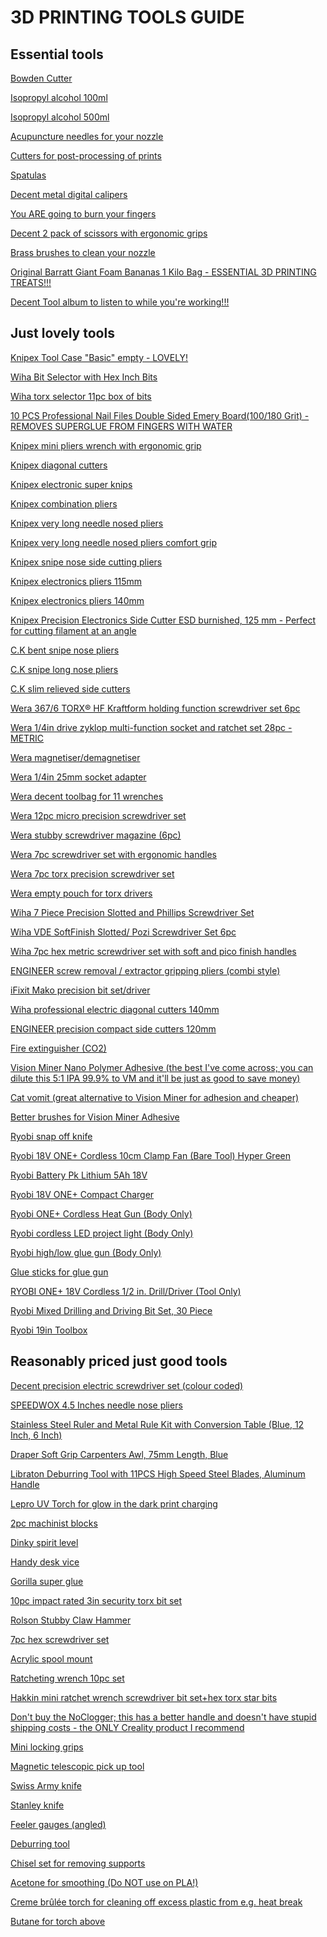 # 3D PRINTING TOOLS GUIDE

## Essential tools

<a href="https://www.amazon.co.uk/gp/product/B015HA1NNA/">Bowden Cutter<a>

<a href="https://www.amazon.co.uk/gp/product/B092TBHDL3/">Isopropyl alcohol 100ml</a>

<a href="https://www.amazon.co.uk/gp/product/B0924X4G9K/">Isopropyl alcohol 500ml</a>

<a href="https://www.amazon.com/Hestya-Printer-Nozzle-Cleaning-Stainless/dp/B078HXTLX8/">Acupuncture needles for your nozzle</a>

<a href="https://www.amazon.co.uk/gp/product/B09S5VF7PC/">Cutters for post-processing of prints</a>

<a href="https://www.amazon.co.uk/gp/product/B075SLTY8B/">Spatulas</a>

<a href="https://www.amazon.co.uk/gp/product/B085ZGTR2P/">Decent metal digital calipers</a>

<a href="https://www.amazon.co.uk/gp/product/B071QXB1BC/">You ARE going to burn your fingers</a>

<a href="https://www.amazon.co.uk/gp/product/B07H4LTQ1D/">Decent 2 pack of scissors with ergonomic grips</a>

<a href="https://www.amazon.co.uk/gp/product/B08D9QH3X3/">Brass brushes to clean your nozzle</a>

<a href="https://amzn.to/3MYJopO">Original Barratt Giant Foam Bananas 1 Kilo Bag - ESSENTIAL 3D PRINTING TREATS!!!</a>

<a href="https://www.amazon.co.uk/gp/product/B07ZW9PY6B/">Decent Tool album to listen to while you're working!!!</a>
  
## Just lovely tools

<a href="https://www.amazon.co.uk/gp/product/B000R2C9EG/">Knipex Tool Case "Basic" empty - LOVELY!</a>

<a href="https://www.amazon.co.uk/dp/B001URYIFK">Wiha Bit Selector with Hex Inch Bits</a>

<a href="https://www.amazon.co.uk/dp/B001US4RMI/">Wiha torx selector 11pc box of bits</a>

<a href="https://www.amazon.co.uk/dp/B077PMWLBM">10 PCS Professional Nail Files Double Sided Emery Board(100/180 Grit) - REMOVES SUPERGLUE FROM FINGERS WITH WATER</a>

<a href="https://www.amazon.co.uk/gp/product/B005EXOK0Y/">Knipex mini pliers wrench with ergonomic grip</a>

<a href="https://www.amazon.co.uk/gp/product/B0001D8PE4/">Knipex diagonal cutters</a>

<a href="https://www.amazon.co.uk/gp/product/B0001P0CI4/">Knipex electronic super knips</a>

<a href="https://www.amazon.co.uk/gp/product/B0001D9J2G/">Knipex combination pliers</a>

<a href="https://www.amazon.co.uk/gp/product/B002UU3R7Q">Knipex very long needle nosed pliers</a>

<a href="https://www.primetools.co.uk/product/knipex-31-15-160-flat-nose-pliers-needle-nose-pliers-multi-component-grips-chrome-plated-160mm/">Knipex very long needle nosed pliers comfort grip</a>

<a href="https://www.amazon.co.uk/dp/B00182TGFO">Knipex snipe nose side cutting pliers</a>

<a href="https://www.amazon.co.uk/gp/product/B0001P0C1G/">Knipex electronics pliers 115mm</a>

<a href="https://www.amazon.co.uk/gp/product/B003RWS9I8/">Knipex electronics pliers 140mm</a>

<a href="https://amzn.to/3K4RMDv">Knipex Precision Electronics Side Cutter ESD burnished, 125 mm - Perfect for cutting filament at an angle</a>

<a href="https://www.amazon.co.uk/gp/product/B00W1MKTGU/">C.K bent snipe nose pliers</a>

<a href="https://www.amazon.co.uk/gp/product/B00W1OEBWG/">C.K snipe long nose pliers</a>

<a href="https://www.amazon.co.uk/gp/product/B00W1MLOGY/">C.K slim relieved side cutters</a>

<a href="https://www.amazon.co.uk/dp/B000ZEFODO">Wera 367/6 TORX® HF Kraftform holding function screwdriver set 6pc</a>

<a href="https://www.amazon.co.uk/gp/product/B00IMF1CDO/">Wera 1/4in drive zyklop multi-function socket and ratchet set 28pc - METRIC</a>

<a href="https://www.amazon.co.uk/gp/product/B09TL2LSCL/">Wera magnetiser/demagnetiser</a>

<a href="https://www.amazon.co.uk/gp/product/B06XW33DSN/">Wera 1/4in 25mm socket adapter</a>

<a href="https://www.amazon.co.uk/gp/product/B00OHOXF0M/">Wera decent toolbag for 11 wrenches</a>

<a href="https://www.amazon.co.uk/gp/product/B009ODV0PI/">Wera 12pc micro precision screwdriver set</a>

<a href="https://www.amazon.co.uk/dp/B08XTP1LR6/">Wera stubby screwdriver magazine (6pc)</a>

<a href="https://www.amazon.co.uk/gp/product/B08H242SJP/">Wera 7pc screwdriver set with ergonomic handles</a>

<a href="https://www.amazon.co.uk/gp/product/B007ICV4FS/">Wera 7pc torx precision screwdriver set</a>

<a href="https://www.amazon.co.uk/gp/product/B0155KZV5S/">Wera empty pouch for torx drivers</a>

<a href="https://amzn.to/44c6WP4">Wiha 7 Piece Precision Slotted and Phillips Screwdriver Set</a>

<a href="https://amzn.to/42WoFc8">Wiha VDE SoftFinish Slotted/ Pozi Screwdriver Set 6pc</a>

<a href="https://www.amazon.co.uk/gp/product/B000T9W1GI/">Wiha 7pc hex metric screwdriver set with soft and pico finish handles</a>

<a href="https://www.amazon.co.uk/dp/B002L6HJAA/">ENGINEER screw removal / extractor gripping pliers (combi style)</a>

<a href="https://www.amazon.co.uk/gp/product/B0189YWOIO/">iFixit Mako precision bit set/driver</a>

<a href="https://www.amazon.co.uk/gp/product/B07RMWXF4M/">Wiha professional electric diagonal cutters 140mm</a>

<a href="https://www.amazon.co.uk/gp/product/B000TGJSWG/">ENGINEER precision compact side cutters 120mm</a>

<a href="https://www.amazon.co.uk/gp/product/B00NPWP6GI/">Fire extinguisher (CO2)</a>

<a href="https://visionminer.com/products/nano-polymer-adhesive">Vision Miner Nano Polymer Adhesive (the best I've come across; you can dilute this 5:1 IPA 99.9% to VM and it'll be just as good to save money)</a>

<a href="https://www.printyplease.uk/Accessories/CV120">Cat vomit (great alternative to Vision Miner for adhesion and cheaper)</a>

<a href="https://www.amazon.co.uk/gp/product/B0052UN1JA/">Better brushes for Vision Miner Adhesive</a>

<a href="https://amzn.to/3pm9RpF">Ryobi snap off knife</a>

<a href="https://amzn.to/3Xk5Y15">Ryobi 18V ONE+ Cordless 10cm Clamp Fan (Bare Tool) Hyper Green</a>

<a href="https://www.amazon.co.uk/gp/product/B0117BTDT4/">Ryobi Battery Pk Lithium 5Ah 18V</a>

<a href="https://www.amazon.co.uk/gp/product/B07124RR3T/">Ryobi 18V ONE+ Compact Charger</a>

<a href="https://www.amazon.co.uk/gp/product/B07NQPLV5G/">Ryobi ONE+ Cordless Heat Gun (Body Only)</a>

<a href="https://www.amazon.co.uk/gp/product/B07QGRC18G/">Ryobi cordless LED project light (Body Only)</a>

<a href="https://www.amazon.co.uk/gp/product/B08YKCSHR4/">Ryobi high/low glue gun (Body Only)</a>

<a href="https://www.amazon.co.uk/gp/product/B075K76SHF/">Glue sticks for glue gun</a>

<a href="https://amzn.to/3WSFSSx">RYOBI ONE+ 18V Cordless 1/2 in. Drill/Driver (Tool Only)</a>

<a href="https://amzn.to/43MWmxP">Ryobi Mixed Drilling and Driving Bit Set, 30 Piece</a>

<a href="https://amzn.to/3rzQk5T">Ryobi 19in Toolbox</a>
  
## Reasonably priced just good tools

<a href="https://vi.aliexpress.com/item/1005006860810567.html">Decent precision electric screwdriver set (colour coded)</a>

<a href="https://www.amazon.co.uk/dp/B0BSL4CQL5">SPEEDWOX 4.5 Inches needle nose pliers</a>

<a href="https://www.amazon.co.uk/dp/B0888HD7YZ">Stainless Steel Ruler and Metal Rule Kit with Conversion Table (Blue, 12 Inch, 6 Inch)</a>

<a href="https://www.amazon.co.uk/dp/B0108A492G">Draper Soft Grip Carpenters Awl, 75mm Length, Blue</a>

<a href="https://amzn.to/3CLbS1Q">Libraton Deburring Tool with 11PCS High Speed Steel Blades, Aluminum Handle</a>

<a href="https://amzn.to/43ZZve7">Lepro UV Torch for glow in the dark print charging</a>

<a href="https://www.amazon.co.uk/gp/product/B07NY218RY/">2pc machinist blocks</a>

<a href="https://www.amazon.co.uk/gp/product/B003UAT6KW/">Dinky spirit level</a>

<a href="https://www.amazon.co.uk/dp/B001O51JCS/">Handy desk vice</a>

<a href="https://www.amazon.co.uk/dp/B003CT4XT0/">Gorilla super glue</a>

<a href="https://www.amazon.co.uk/gp/product/B086K2DDS8/">10pc impact rated 3in security torx bit set</a>

<a href="https://www.amazon.co.uk/gp/product/B00JITHXRM/">Rolson Stubby Claw Hammer</a>

<a href="https://www.amazon.co.uk/gp/product/B0854KM5PB/">7pc hex screwdriver set</a>

<a href="https://www.amazon.co.uk/gp/product/B07872RX7G">Acrylic spool mount</a>

<a href="https://www.amazon.co.uk/gp/product/B07W7TPJ3X/">Ratcheting wrench 10pc set</a>

<a href="https://www.amazon.co.uk/gp/product/B073WWCW4W/">Hakkin mini ratchet wrench screwdriver bit set+hex torx star bits</a>

<a href="https://www.amazon.com/dp/B0D3FD43W7/">Don't buy the NoClogger; this has a better handle and doesn't have stupid shipping costs - the ONLY Creality product I recommend</a>

<a href="https://www.amazon.co.uk/gp/product/B074XF9HL3/">Mini locking grips</a>

<a href="https://www.amazon.co.uk/gp/product/B001I78SK8/">Magnetic telescopic pick up tool</a>

<a href="https://www.amazon.co.uk/gp/product/B0001GS19K/">Swiss Army knife</a>

<a href="https://www.amazon.co.uk/gp/product/B000X2CYN6/">Stanley knife</a>

<a href="https://www.amazon.co.uk/gp/product/B07K8KQH47/">Feeler gauges (angled)</a>

<a href="https://www.amazon.co.uk/gp/product/B07RHZ7T5C/">Deburring tool</a>

<a href="https://www.amazon.co.uk/gp/product/B07353DB6L/">Chisel set for removing supports</a>

<a href="https://www.amazon.co.uk/gp/product/B087M84WR7/">Acetone for smoothing (Do NOT use on PLA!)</a>

<a href="https://www.amazon.co.uk/gp/product/B07L8YPYQK/">Creme brûlée torch for cleaning off excess plastic from e.g. heat break</a>

<a href="https://www.amazon.co.uk/gp/product/B00CX3L8IA/">Butane for torch above</a>
